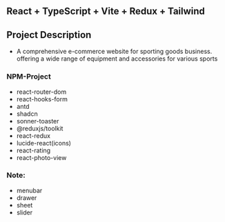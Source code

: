 ## React + TypeScript + Vite + Redux + Tailwind

## Project Description

- A comprehensive e-commerce website for sporting goods business. offering a wide range of equipment and accessories for various sports

### NPM-Project
- react-router-dom
- react-hooks-form
- antd
- shadcn
- sonner-toaster
- @reduxjs/toolkit 
- react-redux
- lucide-react(icons)
- react-rating
- react-photo-view



### Note:

- menubar 
- drawer 
- sheet
- slider

